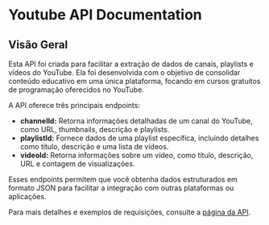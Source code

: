 # Youtube API Documentation

## Visão Geral

Esta API foi criada para facilitar a extração de dados de canais, playlists e vídeos do YouTube. Ela foi desenvolvida com o objetivo de consolidar conteúdo educativo em uma única plataforma, focando em cursos gratuitos de programação oferecidos no YouTube.

A API oferece três principais endpoints:

- **channelId:** Retorna informações detalhadas de um canal do YouTube, como URL, thumbnails, descrição e playlists.
- **playlistId:** Fornece dados de uma playlist específica, incluindo detalhes como título, descrição e uma lista de vídeos.
- **videoId:** Retorna informações sobre um vídeo, como título, descrição, URL e contagem de visualizações.

Esses endpoints permitem que você obtenha dados estruturados em formato JSON para facilitar a integração com outras plataformas ou aplicações.

Para mais detalhes e exemplos de requisições, consulte a [página da API](https://maickon.github.io/youtube-api/).
